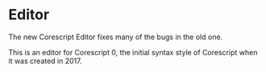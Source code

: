 # Editor
The new Corescript Editor fixes many of the bugs in the old one.

This is an editor for Corescript 0, the initial syntax style of Corescript
when it was created in 2017. 
